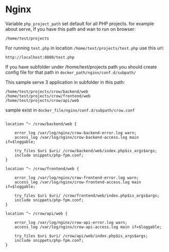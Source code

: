 # Nginx

Variable `php_project_path` set default for all PHP projects. for example about serve, If you have this path and wan to run on browser:

```
/home/test/projects
```

For running `test.php` in location `/home/test/projects/test.php` use this url:

```
http://localhost:8080/test.php
```

If you have subfolder under /home/test/projects path you should create config file for that path in `docker_path/nginx/conf.d/subpath/`

This sample serve 3 application in subfolder in this path:

```
/home/test/projects/crow/backend/web
/home/test/projects/crow/frontend/web
/home/test/projects/crow/api/web

```

sample exist in `docker_file/nginx/conf.d/subpath/crow.conf`

```

location ^~ /crow/backend/web {

	error_log /var/log/nginx/crow-backend-error.log warn;
	access_log /var/log/nginx/crow-backend-access.log main if=$loggable;
	
    try_files $uri $uri/ /crow/backend/web/index.php$is_args$args;
    include snippets/php-fpm.conf;
}

location ^~ /crow/frontend/web {

	error_log /var/log/nginx/crow-frontend-error.log warn;
	access_log /var/log/nginx/crow-frontend-access.log main if=$loggable;
	
    try_files $uri $uri/ /crow/frontend/web/index.php$is_args$args;
    include snippets/php-fpm.conf;
}

location ^~ /crow/api/web {

	error_log /var/log/nginx/crow-api-error.log warn;
	access_log /var/log/nginx/crow-api-access.log main if=$loggable;
	
    try_files $uri $uri/ /crow/api/web/index.php$is_args$args;
    include snippets/php-fpm.conf;
}

```